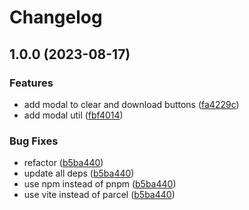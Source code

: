 # Changelog

## 1.0.0 (2023-08-17)


### Features

* add modal to clear and download buttons ([fa4229c](https://github.com/iamelevich/uol-introductin-to-programming-ii-project/commit/fa4229c77a3329a433696b4d5e38ade1fb97c58e))
* add modal util ([fbf4014](https://github.com/iamelevich/uol-introductin-to-programming-ii-project/commit/fbf40142ac5efc70c1d1b881c1219801e4843f90))


### Bug Fixes

* refactor ([b5ba440](https://github.com/iamelevich/uol-introductin-to-programming-ii-project/commit/b5ba440f0d4a609fe7b03a8542506011414fa812))
* update all deps ([b5ba440](https://github.com/iamelevich/uol-introductin-to-programming-ii-project/commit/b5ba440f0d4a609fe7b03a8542506011414fa812))
* use npm instead of pnpm ([b5ba440](https://github.com/iamelevich/uol-introductin-to-programming-ii-project/commit/b5ba440f0d4a609fe7b03a8542506011414fa812))
* use vite instead of parcel ([b5ba440](https://github.com/iamelevich/uol-introductin-to-programming-ii-project/commit/b5ba440f0d4a609fe7b03a8542506011414fa812))
